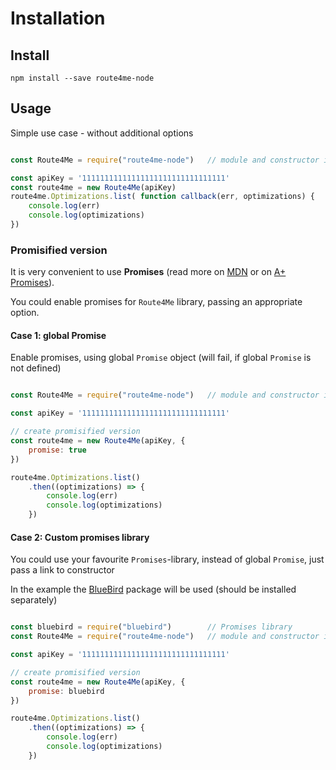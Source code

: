 # Installation

## Install

```shell
npm install --save route4me-node
```

## Usage

Simple use case - without additional options

```javascript

const Route4Me = require("route4me-node")	// module and constructor instance

const apiKey = '11111111111111111111111111111111'
const route4me = new Route4Me(apiKey)
route4me.Optimizations.list( function callback(err, optimizations) {
	console.log(err)
	console.log(optimizations)
})
```

### Promisified version

It is very convenient to use **Promises** (read more on [MDN](https://developer.mozilla.org/en-US/docs/Web/JavaScript/Reference/Global_Objects/Promise) or on [A+ Promises](https://www.promisejs.org/)).

You could enable promises for `Route4Me` library, passing an appropriate option.

#### Case 1: global Promise

Enable promises, using global `Promise` object (will fail, if global `Promise` is not defined)

```javascript

const Route4Me = require("route4me-node")	// module and constructor instance

const apiKey = '11111111111111111111111111111111'

// create promisified version
const route4me = new Route4Me(apiKey, {
	promise: true
})

route4me.Optimizations.list()
	.then((optimizations) => {
		console.log(err)
		console.log(optimizations)
	})

```

#### Case 2: Custom promises library

You could use your favourite `Promises`-library, instead of global `Promise`, just pass a link to constructor

In the example the [BlueBird](https://www.npmjs.com/package/bluebird) package will be used (should be installed separately)

```javascript

const bluebird = require("bluebird")	    // Promises library
const Route4Me = require("route4me-node")	// module and constructor instance

const apiKey = '11111111111111111111111111111111'

// create promisified version
const route4me = new Route4Me(apiKey, {
	promise: bluebird
})

route4me.Optimizations.list()
	.then((optimizations) => {
		console.log(err)
		console.log(optimizations)
	})
```
